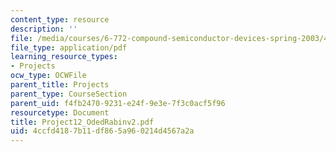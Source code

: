 ```yaml
---
content_type: resource
description: ''
file: /media/courses/6-772-compound-semiconductor-devices-spring-2003/4ccfd4187b11df865a960214d4567a2a_Project12_OdedRabinv2.pdf
file_type: application/pdf
learning_resource_types:
- Projects
ocw_type: OCWFile
parent_title: Projects
parent_type: CourseSection
parent_uid: f4fb2470-9231-e24f-9e3e-7f3c0acf5f96
resourcetype: Document
title: Project12_OdedRabinv2.pdf
uid: 4ccfd418-7b11-df86-5a96-0214d4567a2a
---
```

